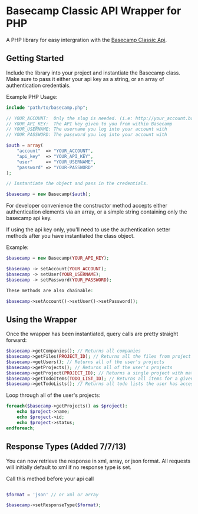 Basecamp Classic API Wrapper for PHP
======================================

A PHP library for easy intergration with the [Basecamp Classic Api](https://github.com/37signals/basecamp-classic-api).

Getting Started
-----------------

Include the library into your project and instantiate the Basecamp class.
Make sure to pass it either your api key as a string, or an array of
authentication credentials.

Example PHP Usage:

```php
include "path/to/basecamp.php";

// YOUR_ACCOUNT:  Only the slug is needed. (i.e: http://your_account.basecamphq.com)
// YOUR_API_KEY:  The API key given to you from within Basecamp
// YOUR_USERNAME: The username you log into your account with
// YOUR PASSWORD: The password you log into your account with

$auth = array(
    "account"  => "YOUR_ACCOUNT",
    "api_key"  => "YOUR_API_KEY",
    "user"     => "YOUR_USERNAME",
    "password" => "YOUR-PASSWORD"
);

// Instantiate the object and pass in the credentials.

$basecamp = new Basecamp($auth);
```

For developer convenience the constructor method accepts either authentication elements via an array, or a simple string containing only the basecamp api key.

If using the api key only, you'll need to use the authentication
setter methods after you have instantiated the class object.

Example:

```php
$basecamp = new Basecamp(YOUR_API_KEY);

$basecamp -> setAccount(YOUR_ACCOUNT);
$basecamp -> setUser(YOUR_USERNAME);
$basecamp -> setPassword(YOUR_PASSWORD);

These methods are also chainable:

$basecamp->setAccount()->setUser()->setPassword();
```

Using the Wrapper
---------------

Once the wrapper has been instantiated, query calls are pretty straight forward:

```php
$basecamp->getCompanies(); // Returns all companies
$basecamp->getFiles(PROJECT_ID); // Returns all the files from project with matched ID
$basecamp->getUsers(); // Returns all of the user's projects
$basecamp->getProjects(); // Returns all of the user's projects
$basecamp->getProject(PROJECT_ID); // Returns a single project with matched ID
$basecamp->getTodoItems(TODO_LIST_ID); // Returns all items for a given todo list
$basecamp->getTodoLists(); // Returns all todo lists the user has access to
```

Loop through all of the user's projects:

```php
foreach($basecamp->getProjects() as $project):
	echo $project->name;
	echo $project->id;
	echo $project->status;
endforeach;
```


Response Types (Added 7/7/13)
-------------

You can now retrieve the response in xml, array, or json format.
All requests will initially default to xml if no response type is set.

Call this method before your api call

```php

$format = 'json' // or xml or array

$basecamp->setResponseType($format);
```
